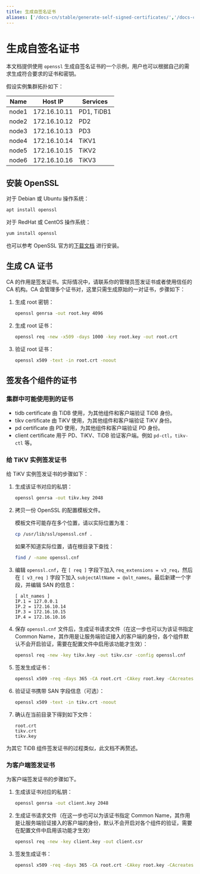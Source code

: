 ```yaml
---
title: 生成自签名证书
aliases: ['/docs-cn/stable/generate-self-signed-certificates/','/docs-cn/v4.0/generate-self-signed-certificates/','/docs-cn/stable/how-to/secure/generate-self-signed-certificates/']
---
```


# 生成自签名证书

本文档提供使用 `openssl` 生成自签名证书的一个示例，用户也可以根据自己的需求生成符合要求的证书和密钥。

假设实例集群拓扑如下：

| Name  | Host IP      | Services   |
| ----- | -----------  | ---------- |
| node1 | 172.16.10.11 | PD1, TiDB1 |
| node2 | 172.16.10.12 | PD2        |
| node3 | 172.16.10.13 | PD3        |
| node4 | 172.16.10.14 | TiKV1      |
| node5 | 172.16.10.15 | TiKV2      |
| node6 | 172.16.10.16 | TiKV3      |

## 安装 OpenSSL

对于 Debian 或 Ubuntu 操作系统：


```bash
apt install openssl
```

对于 RedHat 或 CentOS 操作系统：


```bash
yum install openssl
```

也可以参考 OpenSSL 官方的[下载文档](https://www.openssl.org/source/) 进行安装。

## 生成 CA 证书

CA 的作用是签发证书。实际情况中，请联系你的管理员签发证书或者使用信任的 CA 机构。CA 会管理多个证书对，这里只需生成原始的一对证书，步骤如下：

1. 生成 root 密钥：

    
    ```bash
    openssl genrsa -out root.key 4096
    ```

2. 生成 root 证书：

    
    ```bash
    openssl req -new -x509 -days 1000 -key root.key -out root.crt
    ```

3. 验证 root 证书：

    
    ```bash
    openssl x509 -text -in root.crt -noout
    ```

## 签发各个组件的证书

### 集群中可能使用到的证书

- tidb certificate 由 TiDB 使用，为其他组件和客户端验证 TiDB 身份。
- tikv certificate 由 TiKV 使用，为其他组件和客户端验证 TiKV 身份。
- pd certificate 由 PD 使用，为其他组件和客户端验证 PD 身份。
- client certificate 用于 PD、TiKV、TiDB 验证客户端。例如 `pd-ctl`，`tikv-ctl` 等。

### 给 TiKV 实例签发证书

给 TiKV 实例签发证书的步骤如下：

1. 生成该证书对应的私钥：

    
    ```bash
    openssl genrsa -out tikv.key 2048
    ```

2. 拷贝一份 OpenSSL 的配置模板文件。

    模板文件可能存在多个位置，请以实际位置为准：

    
    ```bash
    cp /usr/lib/ssl/openssl.cnf .
    ```

    如果不知道实际位置，请在根目录下查找：

    ```bash
    find / -name openssl.cnf
    ```

3. 编辑 `openssl.cnf`，在 `[ req ]` 字段下加入 `req_extensions = v3_req`，然后在 `[ v3_req ]` 字段下加入 `subjectAltName = @alt_names`。最后新建一个字段，并编辑 SAN 的信息：

    ```
    [ alt_names ]
    IP.1 = 127.0.0.1
    IP.2 = 172.16.10.14
    IP.3 = 172.16.10.15
    IP.4 = 172.16.10.16
    ```

4. 保存 `openssl.cnf` 文件后，生成证书请求文件（在这一步也可以为该证书指定 Common Name，其作用是让服务端验证接入的客户端的身份，各个组件默认不会开启验证，需要在配置文件中启用该功能才生效）：

    
    ```bash
    openssl req -new -key tikv.key -out tikv.csr -config openssl.cnf
    ```

5. 签发生成证书：

    
    ```bash
    openssl x509 -req -days 365 -CA root.crt -CAkey root.key -CAcreateserial -in tikv.csr -out tikv.crt -extensions v3_req -extfile openssl.cnf
    ```

6. 验证证书携带 SAN 字段信息（可选）：

    
    ```bash
    openssl x509 -text -in tikv.crt -noout
    ```

7. 确认在当前目录下得到如下文件：

    ```
    root.crt
    tikv.crt
    tikv.key
    ```

为其它 TiDB 组件签发证书的过程类似，此文档不再赘述。

### 为客户端签发证书

为客户端签发证书的步骤如下。

1. 生成该证书对应的私钥：

    
    ```bash
    openssl genrsa -out client.key 2048
    ```

2. 生成证书请求文件（在这一步也可以为该证书指定 Common Name，其作用是让服务端验证接入的客户端的身份，默认不会开启对各个组件的验证，需要在配置文件中启用该功能才生效）

    
    ```bash
    openssl req -new -key client.key -out client.csr
    ```

3. 签发生成证书：

    
    ```bash
    openssl x509 -req -days 365 -CA root.crt -CAkey root.key -CAcreateserial -in client.csr -out client.crt
    ```
